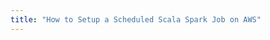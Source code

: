 ```yaml
---
title: "How to Setup a Scheduled Scala Spark Job on AWS"
---
```


<script language="javascript">
    window.location.href = "https://engineering.curalate.com/2019/03/27/scheduled-scala-spark-job.html"
</script>
<link rel="canonical" href="https://engineering.curalate.com/2019/03/27/scheduled-scala-spark-job.html"/>

